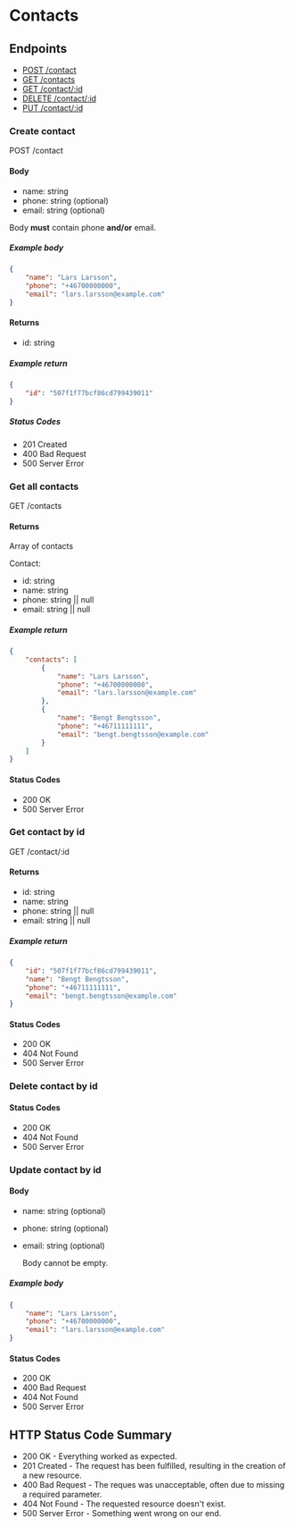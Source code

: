 # Contacts

## Endpoints

- [POST /contact](#create-contact)
- [GET /contacts](#get-all-contacts)
- [GET /contact/:id](#get-contact-by-id)
- [DELETE /contact/:id](#delete-contact-by-id)
- [PUT /contact/:id](#update-contact-by-id)

### Create contact

POST /contact

#### Body

- name: string
- phone: string (optional)
- email: string (optional)

Body **must** contain phone **and/or** email.

##### Example body

```JSON
{
    "name": "Lars Larsson",
    "phone": "+46700000000",
    "email": "lars.larsson@example.com"
}
```

#### Returns

- id: string

##### Example return

```JSON
{
    "id": "507f1f77bcf86cd799439011"
}
```

##### Status Codes

- 201 Created
- 400 Bad Request
- 500 Server Error

### Get all contacts

GET /contacts

#### Returns

Array of contacts

Contact:

- id: string
- name: string
- phone: string || null
- email: string || null

##### Example return

```JSON
{
    "contacts": [
        {
            "name": "Lars Larsson",
            "phone": "+46700000000",
            "email": "lars.larsson@example.com"
        },
        {
            "name": "Bengt Bengtsson",
            "phone": "+46711111111",
            "email": "bengt.bengtsson@example.com"
        }
    ]
}
```

#### Status Codes

- 200 OK
- 500 Server Error

### Get contact by id

GET /contact/:id

#### Returns

- id: string
- name: string
- phone: string || null
- email: string || null

##### Example return

```JSON
{
    "id": "507f1f77bcf86cd799439011",
    "name": "Bengt Bengtsson",
    "phone": "+46711111111",
    "email": "bengt.bengtsson@example.com"
}
```

#### Status Codes

- 200 OK
- 404 Not Found
- 500 Server Error

### Delete contact by id

#### Status Codes

- 200 OK
- 404 Not Found
- 500 Server Error

### Update contact by id

#### Body

- name: string (optional)
- phone: string (optional)
- email: string (optional)

  Body cannot be empty.

##### Example body

```JSON
{
    "name": "Lars Larsson",
    "phone": "+46700000000",
    "email": "lars.larsson@example.com"
}
```

#### Status Codes

- 200 OK
- 400 Bad Request
- 404 Not Found
- 500 Server Error

## HTTP Status Code Summary

- 200 OK - Everything worked as expected.
- 201 Created - The request has been fulfilled, resulting in the creation of a new resource.
- 400 Bad Request - The reques was unacceptable, often due to missing a required parameter.
- 404 Not Found - The requested resource doesn't exist.
- 500 Server Error - Something went wrong on our end.
